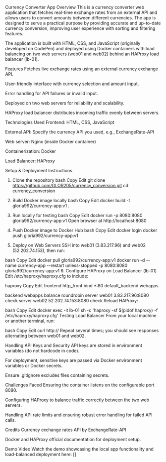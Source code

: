 Currency Converter App
Overview
This is a currency converter web application that fetches real-time exchange rates from an external API and allows users to convert amounts between different currencies. The app is designed to serve a practical purpose by providing accurate and up-to-date currency conversion, improving user experience with sorting and filtering features.

The application is built with HTML, CSS, and JavaScript (originally developed on CodePen) and deployed using Docker containers with load balancing on two web servers (web01 and web02) behind an HAProxy load balancer (lb-01).

Features
Fetches live exchange rates using an external currency exchange API.

User-friendly interface with currency selection and amount input.

Error handling for API failures or invalid input.

Deployed on two web servers for reliability and scalability.

HAProxy load balancer distributes incoming traffic evenly between servers.

Technologies Used
Frontend: HTML, CSS, JavaScript

External API: Specify the currency API you used, e.g., ExchangeRate-API

Web server: Nginx (inside Docker container)

Containerization: Docker

Load Balancer: HAProxy

Setup & Deployment Instructions
1. Clone the repository
bash
Copy
Edit
git clone https://github.com/GLOR205/currency_conversion.git
cd currency_conversion
2. Build Docker image locally
bash
Copy
Edit
docker build -t gloria992/currency-app:v1 .
3. Run locally for testing
bash
Copy
Edit
docker run -p 8080:8080 gloria992/currency-app:v1
Open browser at http://localhost:8080

4. Push Docker image to Docker Hub
bash
Copy
Edit
docker login
docker push gloria992/currency-app:v1
5. Deploy on Web Servers
SSH into web01 (3.83.217.96) and web02 (52.202.74.153), then run:

bash
Copy
Edit
docker pull gloria992/currency-app:v1
docker run -d --name currency-app --restart unless-stopped -p 8080:8080 gloria992/currency-app:v1
6. Configure HAProxy on Load Balancer (lb-01)
Edit /etc/haproxy/haproxy.cfg to include:

haproxy
Copy
Edit
frontend http_front
    bind *:80
    default_backend webapps

backend webapps
    balance roundrobin
    server web01 3.83.217.96:8080 check
    server web02 52.202.74.153:8080 check
Reload HAProxy:

bash
Copy
Edit
docker exec -it lb-01 sh -c 'haproxy -sf $(pidof haproxy) -f /etc/haproxy/haproxy.cfg'
Testing Load Balancer
From your local machine or another terminal, run:

bash
Copy
Edit
curl http://<lb-01-IP>
Repeat several times; you should see responses alternating between web01 and web02.

Handling API Keys and Security
API keys are stored in environment variables (do not hardcode in code).

For deployment, sensitive keys are passed via Docker environment variables or Docker secrets.

Ensure .gitignore excludes files containing secrets.

Challenges Faced
Ensuring the container listens on the configurable port 8080.

Configuring HAProxy to balance traffic correctly between the two web servers.

Handling API rate limits and ensuring robust error handling for failed API calls.

Credits
Currency exchange rates API by ExchangeRate-API

Docker and HAProxy official documentation for deployment setup.

Demo Video
Watch the demo showcasing the local app functionality and load-balanced deployment here:
[]

